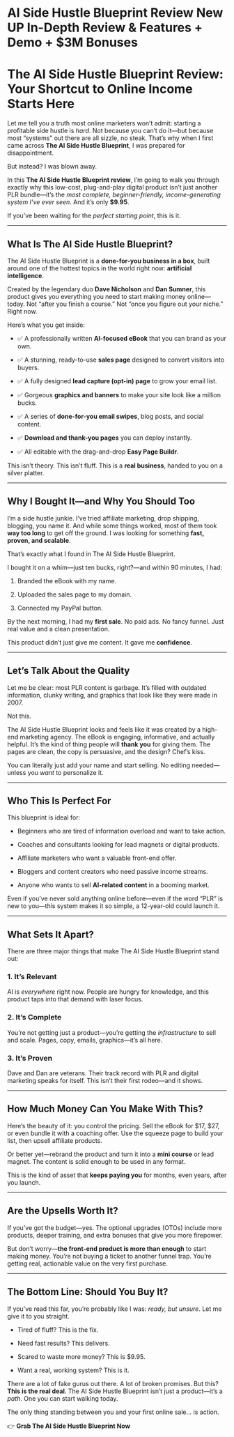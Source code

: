 # AI Side Hustle Blueprint Review New UP In-Depth Review & Features + Demo + $3M Bonuses
<h1 class="" data-start="363" data-end="448"><strong data-start="365" data-end="448">The AI Side Hustle Blueprint Review: Your Shortcut to Online Income Starts Here</strong></h1>
<p class="" data-start="450" data-end="749">Let me tell you a truth most online marketers won’t admit: starting a profitable side hustle is <em data-start="546" data-end="552">hard</em>. Not because you can’t do it—but because most “systems” out there are all sizzle, no steak. That’s why when I first came across <strong data-start="681" data-end="713">The AI Side Hustle Blueprint</strong>, I was prepared for disappointment.</p>
<p class="" data-start="751" data-end="781">But instead? I was blown away.</p>
<p class="" data-start="783" data-end="1059">In this <strong data-start="791" data-end="830">The AI Side Hustle Blueprint review</strong>, I’m going to walk you through exactly why this low-cost, plug-and-play digital product isn’t just another PLR bundle—it’s the <em data-start="958" data-end="1033">most complete, beginner-friendly, income-generating system I’ve ever seen</em>. And it’s only <strong data-start="1049" data-end="1058">$9.95</strong>.</p>
<p class="" data-start="1061" data-end="1129">If you’ve been waiting for the <em data-start="1092" data-end="1116">perfect starting point</em>, this is it.</p>


<hr class="" data-start="1131" data-end="1134" />

<h2 class="" data-start="1136" data-end="1180"><strong data-start="1139" data-end="1180">What Is The AI Side Hustle Blueprint?</strong></h2>
<p class="" data-start="1182" data-end="1343">The AI Side Hustle Blueprint is a <strong data-start="1216" data-end="1250">done-for-you business in a box</strong>, built around one of the hottest topics in the world right now: <strong data-start="1315" data-end="1342">artificial intelligence</strong>.</p>
<p class="" data-start="1345" data-end="1573">Created by the legendary duo <strong data-start="1374" data-end="1392">Dave Nicholson</strong> and <strong data-start="1397" data-end="1411">Dan Sumner</strong>, this product gives you everything you need to start making money online—today. Not “after you finish a course.” Not “once you figure out your niche.” Right now.</p>
<p class="" data-start="1575" data-end="1602">Here’s what you get inside:</p>

<ul data-start="1604" data-end="2135">
 	<li class="" data-start="1604" data-end="1685">
<p class="" data-start="1606" data-end="1685">✅ A professionally written <strong data-start="1633" data-end="1653">AI-focused eBook</strong> that you can brand as your own.</p>
</li>
 	<li class="" data-start="1686" data-end="1771">
<p class="" data-start="1688" data-end="1771">✅ A stunning, ready-to-use <strong data-start="1715" data-end="1729">sales page</strong> designed to convert visitors into buyers.</p>
</li>
 	<li class="" data-start="1772" data-end="1848">
<p class="" data-start="1774" data-end="1848">✅ A fully designed <strong data-start="1793" data-end="1823">lead capture (opt-in) page</strong> to grow your email list.</p>
</li>
 	<li class="" data-start="1849" data-end="1931">
<p class="" data-start="1851" data-end="1931">✅ Gorgeous <strong data-start="1862" data-end="1886">graphics and banners</strong> to make your site look like a million bucks.</p>
</li>
 	<li class="" data-start="1932" data-end="2010">
<p class="" data-start="1934" data-end="2010">✅ A series of <strong data-start="1948" data-end="1977">done-for-you email swipes</strong>, blog posts, and social content.</p>
</li>
 	<li class="" data-start="2011" data-end="2073">
<p class="" data-start="2013" data-end="2073">✅ <strong data-start="2015" data-end="2047">Download and thank-you pages</strong> you can deploy instantly.</p>
</li>
 	<li class="" data-start="2074" data-end="2135">
<p class="" data-start="2076" data-end="2135">✅ All editable with the drag-and-drop <strong data-start="2114" data-end="2134">Easy Page Buildr</strong>.</p>
</li>
</ul>
<p class="" data-start="2137" data-end="2237">This isn’t theory. This isn’t fluff. This is a <strong data-start="2184" data-end="2201">real business</strong>, handed to you on a silver platter.</p>


<hr class="" data-start="2239" data-end="2242" />

<h2 class="" data-start="2244" data-end="2289"><strong data-start="2247" data-end="2289">Why I Bought It—and Why You Should Too</strong></h2>
<p class="" data-start="2291" data-end="2534">I’m a side hustle junkie. I’ve tried affiliate marketing, drop shipping, blogging, you name it. And while some things worked, most of them took <strong data-start="2435" data-end="2451">way too long</strong> to get off the ground. I was looking for something <strong data-start="2503" data-end="2533">fast, proven, and scalable</strong>.</p>
<p class="" data-start="2536" data-end="2596">That’s exactly what I found in The AI Side Hustle Blueprint.</p>
<p class="" data-start="2598" data-end="2672">I bought it on a whim—just ten bucks, right?—and within 90 minutes, I had:</p>

<ol data-start="2674" data-end="2780">
 	<li class="" data-start="2674" data-end="2708">
<p class="" data-start="2677" data-end="2708">Branded the eBook with my name.</p>
</li>
 	<li class="" data-start="2709" data-end="2749">
<p class="" data-start="2712" data-end="2749">Uploaded the sales page to my domain.</p>
</li>
 	<li class="" data-start="2750" data-end="2780">
<p class="" data-start="2753" data-end="2780">Connected my PayPal button.</p>
</li>
</ol>
<p class="" data-start="2782" data-end="2899">By the next morning, I had my <strong data-start="2812" data-end="2826">first sale</strong>. No paid ads. No fancy funnel. Just real value and a clean presentation.</p>
<p class="" data-start="2901" data-end="2969">This product didn’t just give me content. It gave me <strong data-start="2954" data-end="2968">confidence</strong>.</p>


<hr class="" data-start="2971" data-end="2974" />

<h2 class="" data-start="2976" data-end="3011"><strong data-start="2979" data-end="3011">Let’s Talk About the Quality</strong></h2>
<p class="" data-start="3013" data-end="3165">Let me be clear: most PLR content is garbage. It’s filled with outdated information, clunky writing, and graphics that look like they were made in 2007.</p>
<p class="" data-start="3167" data-end="3176">Not this.</p>
<p class="" data-start="3178" data-end="3472">The AI Side Hustle Blueprint looks and feels like it was created by a high-end marketing agency. The eBook is engaging, informative, and actually helpful. It’s the kind of thing people will <strong data-start="3368" data-end="3381">thank you</strong> for giving them. The pages are clean, the copy is persuasive, and the design? Chef’s kiss.</p>
<p class="" data-start="3474" data-end="3584">You can literally just add your name and start selling. No editing needed—unless you <em data-start="3559" data-end="3565">want</em> to personalize it.</p>


<hr class="" data-start="3586" data-end="3589" />

<h2 class="" data-start="3591" data-end="3621"><strong data-start="3594" data-end="3621">Who This Is Perfect For</strong></h2>
<p class="" data-start="3623" data-end="3651">This blueprint is ideal for:</p>

<ul data-start="3653" data-end="3994">
 	<li class="" data-start="3653" data-end="3727">
<p class="" data-start="3655" data-end="3727">Beginners who are tired of information overload and want to take action.</p>
</li>
 	<li class="" data-start="3728" data-end="3799">
<p class="" data-start="3730" data-end="3799">Coaches and consultants looking for lead magnets or digital products.</p>
</li>
 	<li class="" data-start="3800" data-end="3858">
<p class="" data-start="3802" data-end="3858">Affiliate marketers who want a valuable front-end offer.</p>
</li>
 	<li class="" data-start="3859" data-end="3923">
<p class="" data-start="3861" data-end="3923">Bloggers and content creators who need passive income streams.</p>
</li>
 	<li class="" data-start="3924" data-end="3994">
<p class="" data-start="3926" data-end="3994">Anyone who wants to sell <strong data-start="3951" data-end="3973">AI-related content</strong> in a booming market.</p>
</li>
</ul>
<p class="" data-start="3996" data-end="4144">Even if you’ve never sold anything online before—even if the word “PLR” is new to you—this system makes it so simple, a 12-year-old could launch it.</p>


<hr class="" data-start="4146" data-end="4149" />

<h2 class="" data-start="4151" data-end="4177"><strong data-start="4154" data-end="4177">What Sets It Apart?</strong></h2>
<p class="" data-start="4179" data-end="4257">There are three major things that make The AI Side Hustle Blueprint stand out:</p>

<h3 class="" data-start="4259" data-end="4283">1. <strong data-start="4266" data-end="4283">It’s Relevant</strong></h3>
<p class="" data-start="4284" data-end="4403">AI is <em data-start="4290" data-end="4302">everywhere</em> right now. People are hungry for knowledge, and this product taps into that demand with laser focus.</p>

<h3 class="" data-start="4405" data-end="4429">2. <strong data-start="4412" data-end="4429">It’s Complete</strong></h3>
<p class="" data-start="4430" data-end="4563">You’re not getting just a product—you’re getting the <em data-start="4483" data-end="4499">infrastructure</em> to sell and scale. Pages, copy, emails, graphics—it’s all here.</p>

<h3 class="" data-start="4565" data-end="4587">3. <strong data-start="4572" data-end="4587">It’s Proven</strong></h3>
<p class="" data-start="4588" data-end="4726">Dave and Dan are veterans. Their track record with PLR and digital marketing speaks for itself. This isn’t their first rodeo—and it shows.</p>


<hr class="" data-start="4728" data-end="4731" />

<h2 class="" data-start="4733" data-end="4778"><strong data-start="4736" data-end="4778">How Much Money Can You Make With This?</strong></h2>
<p class="" data-start="4780" data-end="4972">Here’s the beauty of it: you control the pricing. Sell the eBook for $17, $27, or even bundle it with a coaching offer. Use the squeeze page to build your list, then upsell affiliate products.</p>
<p class="" data-start="4974" data-end="5112">Or better yet—rebrand the product and turn it into a <strong data-start="5027" data-end="5042">mini course</strong> or lead magnet. The content is solid enough to be used in any format.</p>
<p class="" data-start="5114" data-end="5207">This is the kind of asset that <strong data-start="5145" data-end="5165">keeps paying you</strong> for months, even years, after you launch.</p>


<hr class="" data-start="5209" data-end="5212" />

<h2 class="" data-start="5214" data-end="5246"><strong data-start="5217" data-end="5246">Are the Upsells Worth It?</strong></h2>
<p class="" data-start="5248" data-end="5394">If you’ve got the budget—yes. The optional upgrades (OTOs) include more products, deeper training, and extra bonuses that give you more firepower.</p>
<p class="" data-start="5396" data-end="5597">But don’t worry—<strong data-start="5412" data-end="5457">the front-end product is more than enough</strong> to start making money. You’re not buying a ticket to another funnel trap. You’re getting real, actionable value on the very first purchase.</p>


<hr class="" data-start="5599" data-end="5602" />

<h2 class="" data-start="5604" data-end="5646"><strong data-start="5607" data-end="5646">The Bottom Line: Should You Buy It?</strong></h2>
<p class="" data-start="5648" data-end="5753">If you’ve read this far, you’re probably like I was: <em data-start="5701" data-end="5720">ready, but unsure</em>. Let me give it to you straight.</p>

<ul data-start="5755" data-end="5913">
 	<li class="" data-start="5755" data-end="5789">
<p class="" data-start="5757" data-end="5789">Tired of fluff? This is the fix.</p>
</li>
 	<li class="" data-start="5790" data-end="5825">
<p class="" data-start="5792" data-end="5825">Need fast results? This delivers.</p>
</li>
 	<li class="" data-start="5826" data-end="5870">
<p class="" data-start="5828" data-end="5870">Scared to waste more money? This is $9.95.</p>
</li>
 	<li class="" data-start="5871" data-end="5913">
<p class="" data-start="5873" data-end="5913">Want a real, working system? This is it.</p>
</li>
</ul>
<p class="" data-start="5915" data-end="6116">There are a lot of fake gurus out there. A lot of broken promises. But this? <strong data-start="5992" data-end="6017">This is the real deal</strong>. The AI Side Hustle Blueprint isn’t just a product—it’s a <em data-start="6076" data-end="6082">path</em>. One you can start walking today.</p>
<p class="" data-start="6118" data-end="6192">The only thing standing between you and your first online sale… is action.</p>
<p class="" data-start="6194" data-end="6359">👉 <strong data-start="6197" data-end="6238">Grab The AI Side Hustle Blueprint Now</strong></p>
